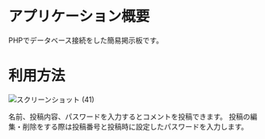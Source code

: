 # アプリケーション概要
PHPでデータベース接続をした簡易掲示板です。

# 利用方法
![スクリーンショット (41)](https://user-images.githubusercontent.com/89728838/162612045-2e42393b-a90e-46d9-aa7a-259c7de3dc06.png)

名前、投稿内容、パスワードを入力するとコメントを投稿できます。  投稿の編集・削除をする際は投稿番号と投稿時に設定したパスワードを入力します。
